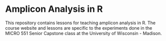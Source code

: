 # Amplicon Analysis in R 

This repository contains lessons for teaching amplicon analysis in R. The course website and lessons are specific to the experiments done in the MICRO 551 Senior Capstone class at the University of Wisconsin - Madison. 